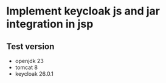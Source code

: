 # Implement keycloak js and jar integration in jsp
## Test version
- openjdk 23
- tomcat 8
- keycloak 26.0.1